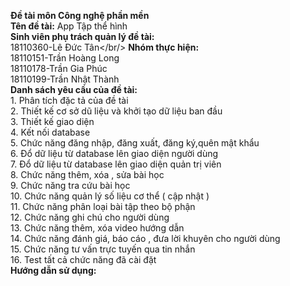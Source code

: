 **Đề tài môn Công nghệ phần mền** <br/>
**Tên đề tài:** App Tập thể hình<br/>
**Sinh viên phụ trách quản lý đề tài:** <br/>
  18110360-Lê Đức Tân</br/>
**Nhóm thực hiện:**<br/>
  18110151-Trần Hoàng Long<br/>
  18110178-Trần Gia Phúc<br/>
  18110199-Trần Nhật Thành<br/>
**Danh sách yêu cầu của đề tài:**<br/>
      1. Phân tích đặc tả của đề tài<br/>
      2. Thiết kế cơ sở dũ liệu và khởi tạo dữ liệu ban đầu<br/>
      3. Thiết kế giao diện<br/>
      4. Kết nối database<br/>
      5. Chức năng đăng nhập, đăng xuất, đăng ký,quên mật khẩu<br/>
      6. Đổ dữ liệu từ database lên giao diện người dùng<br/>
      7. Đổ dữ liệu từ database lên giao diện quản trị viên<br/>
      8. Chức năng thêm, xóa , sửa bài học <br/>
      9.  Chức năng tra cứu bài học<br/>
      10. Chức năng quản lý số liệu cơ thể ( cập nhật )<br/>
      11. Chức năng phân loại bài tập theo bộ phận<br/>
      12. Chức năng ghi chú cho người dùng<br/>
      13. Chức năng thêm, xóa video hướng dẫn<br/>
      14. Chức năng đánh giá, báo cáo , đưa lời khuyên cho người dùng<br/>
      15. Chức năng tư vấn trực tuyến qua tin nhắn<br/>
      16. Test tất cả chức năng đã cài đặt<br/>
 **Hướng dẫn sử dụng:**<br/>
  

 

 
    
